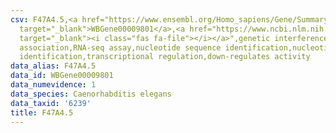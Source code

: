 ```yaml
---
csv: F47A4.5,<a href="https://www.ensembl.org/Homo_sapiens/Gene/Summary?db=core;g=WBGene00009801"
  target="_blank">WBGene00009801</a>,<a href="https://www.ncbi.nlm.nih.gov/pubmed/27496166"
  target="_blank"><i class="fas fa-file"></i></a>",genetic interference,functional
  association,RNA-seq assay,nucleotide sequence identification,nucleotide sequence
  identification,transcriptional regulation,down-regulates activity
data_alias: F47A4.5
data_id: WBGene00009801
data_numevidence: 1
data_species: Caenorhabditis elegans
data_taxid: '6239'
title: F47A4.5
---
```

